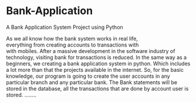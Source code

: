 # Bank-Application
A Bank Application System Project using Python

As we all know how the bank system works in real life,  
everything from creating accounts to transactions with  
with mobiles. After a massive development in the software
industry of technology, visiting bank for transactions is 
reduced.
In the same way as a beginners, we creating a bank application
system in python.
Which includes a lot more than that the projects available in the 
internet.
So, for the basic knowledge, our program is going to create the
user accounts in any particular branch and any particular bank.
The Bank statements will be stored in the database, all the 
transactions that are done by account user is stored.
........

